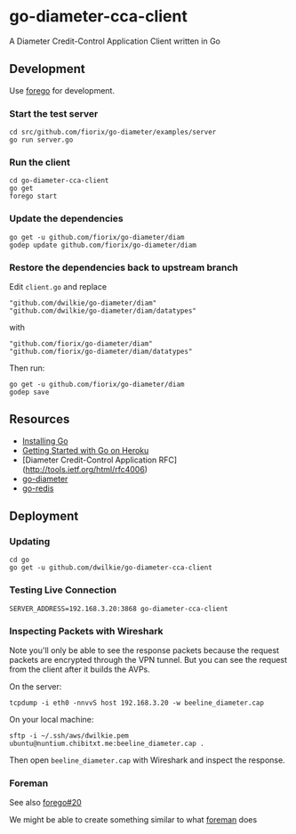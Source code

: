 # go-diameter-cca-client

A Diameter Credit-Control Application Client written in Go

## Development

Use [forego](https://github.com/ddollar/forego) for development.

### Start the test server

```
cd src/github.com/fiorix/go-diameter/examples/server
go run server.go
```

### Run the client

```
cd go-diameter-cca-client
go get
forego start
```

### Update the dependencies

```
go get -u github.com/fiorix/go-diameter/diam
godep update github.com/fiorix/go-diameter/diam
```

### Restore the dependencies back to upstream branch

Edit `client.go` and replace

```
"github.com/dwilkie/go-diameter/diam"
"github.com/dwilkie/go-diameter/diam/datatypes"
```

with

```
"github.com/fiorix/go-diameter/diam"
"github.com/fiorix/go-diameter/diam/datatypes"
```

Then run:

```
go get -u github.com/fiorix/go-diameter/diam
godep save
```


## Resources

* [Installing Go](http://blog.labix.org/2013/06/15/in-flight-deb-packages-of-go)
* [Getting Started with Go on Heroku](http://mmcgrana.github.io/2012/09/getting-started-with-go-on-heroku.html)
* [Diameter Credit-Control Application RFC] (http://tools.ietf.org/html/rfc4006)
* [go-diameter](https://github.com/fiorix/go-diameter)
* [go-redis](https://github.com/fiorix/go-redis)

## Deployment

### Updating

```
cd go
go get -u github.com/dwilkie/go-diameter-cca-client
```

### Testing Live Connection

```
SERVER_ADDRESS=192.168.3.20:3868 go-diameter-cca-client
```

### Inspecting Packets with Wireshark

Note you'll only be able to see the response packets because the request packets are encrypted through the VPN tunnel. But you can see the request from the client after it builds the AVPs.

On the server:

```
tcpdump -i eth0 -nnvvS host 192.168.3.20 -w beeline_diameter.cap
````

On your local machine:

```
sftp -i ~/.ssh/aws/dwilkie.pem ubuntu@nuntium.chibitxt.me:beeline_diameter.cap .
```

Then open `beeline_diameter.cap` with Wireshark and inspect the response.

### Foreman

See also [forego#20](https://github.com/ddollar/forego/issues/20)

We might be able to create something similar to what [foreman](https://github.com/ddollar/foreman/blob/master/lib/foreman/export/upstart.rb) does
